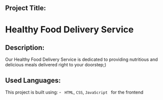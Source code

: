 ## Project Title:

# Healthy Food Delivery Service

## Description:

<p>Our Healthy Food Delivery Service is dedicated to providing nutritious and delicious meals delivered right to your doorstep;)</p>

## Used Languages:

This project is built using: - ` HTML`, `CSS`, `JavaScript `  for the frontend
